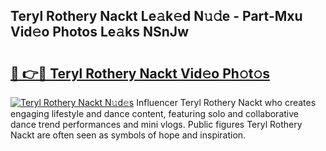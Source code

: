 ## Teryl Rothery Nackt Le𝚊k𝚎d N𝚞𝚍e - Part-Mxu Vid𝚎o Photos Le𝚊ks NSnJw

# <h2><a href="http://fb656d.evod.top/?m=Teryl+Rothery+Nackt">🔗 👉🔴 Teryl Rothery Nackt Vid𝚎o Ph𝚘t𝚘s</a></h2>

[![Teryl Rothery Nackt N𝚞d𝚎s](https://i.imgur.com/8V9OHl7.gif)](http://fb656d.evod.top/?m=Teryl+Rothery+Nackt)
Influencer Teryl Rothery Nackt who creates engaging lifestyle and dance content, featuring solo and collaborative dance trend performances and mini vlogs. Public figures Teryl Rothery Nackt are often seen as symbols of hope and inspiration. 
